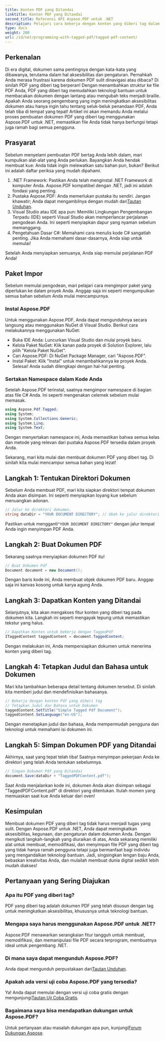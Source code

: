 ```yaml
---
title: Konten PDF yang Ditandai
linktitle: Konten PDF yang Ditandai
second_title: Referensi API Aspose.PDF untuk .NET
description: Pelajari cara bekerja dengan konten yang diberi tag dalam dokumen PDF dengan Aspose.PDF untuk .NET. Panduan langkah demi langkah untuk menggunakan tag.
type: docs
weight: 200
url: /id/net/programming-with-tagged-pdf/tagged-pdf-content/
---
```

## Perkenalan

Di era digital, dokumen sama pentingnya dengan kata-kata yang dibawanya, terutama dalam hal aksesibilitas dan pengaturan. Pernahkah Anda merasa frustrasi karena dokumen PDF sulit dinavigasi atau dibaca? Di sinilah PDF yang diberi tag berperan! Dengan menambahkan struktur ke file PDF Anda, PDF yang diberi tag memudahkan teknologi bantuan untuk membacakan dokumen dengan lantang atau mengubah teks menjadi braille. Apakah Anda seorang pengembang yang ingin meningkatkan aksesibilitas dokumen atau hanya ingin tahu tentang seluk-beluk penandaan PDF, Anda telah tiba di tempat yang tepat! Artikel ini akan memandu Anda melalui proses pembuatan dokumen PDF yang diberi tag menggunakan Aspose.PDF untuk .NET, memastikan file Anda tidak hanya berfungsi tetapi juga ramah bagi semua pengguna.

## Prasyarat

Sebelum menyelami pembuatan PDF bertag Anda lebih dalam, mari kumpulkan alat-alat yang Anda perlukan. Bayangkan Anda hendak membuat kue: Anda tidak ingin melewatkan satu bahan pun, bukan? Berikut ini adalah daftar periksa yang mudah dipahami.

1. .NET Framework: Pastikan Anda telah menginstal .NET Framework di komputer Anda. Aspose.PDF kompatibel dengan .NET, jadi ini adalah fondasi yang penting.
2.  Pustaka Aspose.PDF: Anda memerlukan pustaka itu sendiri. Jangan khawatir; Anda dapat mengambilnya dengan mudah dari[Tautan Unduhan](https://releases.aspose.com/pdf/net/).
3. Visual Studio atau IDE apa pun: Memiliki Lingkungan Pengembangan Terpadu (IDE) seperti Visual Studio akan memperlancar perjalanan pengodean Anda. Ini seperti menyiapkan dapur yang nyaman sebelum memanggang.
4. Pengetahuan Dasar C#: Memahami cara menulis kode C# sangatlah penting. Jika Anda memahami dasar-dasarnya, Anda siap untuk memulai!

Setelah Anda menyiapkan semuanya, Anda siap memulai perjalanan PDF Anda!

## Paket Impor

Sebelum memulai pengodean, mari pelajari cara mengimpor paket yang diperlukan ke dalam proyek Anda. Anggap saja ini seperti mengumpulkan semua bahan sebelum Anda mulai mencampurnya.

### Instal Aspose.PDF

Untuk menggunakan Aspose.PDF, Anda dapat mengunduhnya secara langsung atau menggunakan NuGet di Visual Studio. Berikut cara melakukannya menggunakan NuGet:

- Buka IDE Anda: Luncurkan Visual Studio dan mulai proyek baru.
- Kelola Paket NuGet: Klik kanan pada proyek di Solution Explorer, lalu pilih "Kelola Paket NuGet".
- Cari Aspose.PDF: Di NuGet Package Manager, cari "Aspose.PDF".
- Instal Paket: Klik "Instal" untuk menambahkannya ke proyek Anda. Selesai! Anda sudah dilengkapi dengan hal-hal penting.

### Sertakan Namespace dalam Kode Anda

Setelah Aspose.PDF terinstal, saatnya mengimpor namespace di bagian atas file C# Anda. Ini seperti mengenakan celemek sebelum mulai memasak.

```csharp
using Aspose.Pdf.Tagged;
using System;
using System.Collections.Generic;
using System.Linq;
using System.Text;
```

Dengan menyertakan namespace ini, Anda memastikan bahwa semua kelas dan metode yang relevan dari pustaka Aspose.PDF tersedia dalam proyek Anda.

Sekarang, mari kita mulai dan membuat dokumen PDF yang diberi tag. Di sinilah kita mulai mencampur semua bahan yang lezat!

## Langkah 1: Tentukan Direktori Dokumen

Sebelum Anda membuat PDF, mari kita siapkan direktori tempat dokumen Anda akan disimpan. Ini seperti menyiapkan loyang kue sebelum menuangkan adonan.

```csharp
// Jalur ke direktori dokumen.
string dataDir = "YOUR DOCUMENT DIRECTORY"; // Ubah ke jalur direktori Anda
```

 Pastikan untuk mengganti`"YOUR DOCUMENT DIRECTORY"` dengan jalur tempat Anda ingin menyimpan PDF Anda. 

## Langkah 2: Buat Dokumen PDF

Sekarang saatnya menyiapkan dokumen PDF itu! 

```csharp
// Buat Dokumen Pdf
Document document = new Document();
```

Dengan baris kode ini, Anda membuat objek dokumen PDF baru. Anggap saja ini kanvas kosong untuk karya agung Anda.

## Langkah 3: Dapatkan Konten yang Ditandai

Selanjutnya, kita akan mengakses fitur konten yang diberi tag pada dokumen kita. Langkah ini seperti mengayak tepung untuk memastikan tekstur yang halus.

```csharp
// Dapatkan Konten untuk bekerja dengan TaggedPdf
ITaggedContent taggedContent = document.TaggedContent;
```

Dengan melakukan ini, Anda mempersiapkan dokumen untuk menerima konten yang diberi tag.

## Langkah 4: Tetapkan Judul dan Bahasa untuk Dokumen

Mari kita tambahkan beberapa detail tentang dokumen tersebut. Di sinilah kita memberi judul dan mendefinisikan bahasanya. 

```csharp
// Bekerja dengan konten Pdf yang diberi tag
// Tetapkan Judul dan Bahasa untuk Dokumen
taggedContent.SetTitle("Simple Tagged Pdf Document");
taggedContent.SetLanguage("en-US");
```

Dengan menetapkan judul dan bahasa, Anda mempermudah pengguna dan teknologi untuk memahami isi dokumen ini.

## Langkah 5: Simpan Dokumen PDF yang Ditandai

Akhirnya, saat yang tepat telah tiba! Saatnya menyimpan pekerjaan Anda ke direktori yang telah Anda tentukan sebelumnya.

```csharp
// Simpan Dokumen Pdf yang Ditandai
document.Save(dataDir + "TaggedPDFContent.pdf");
```

Saat Anda menjalankan kode ini, dokumen Anda akan disimpan sebagai "TaggedPDFContent.pdf" di direktori yang ditentukan. Itulah momen yang memuaskan saat kue Anda keluar dari oven!

## Kesimpulan

Membuat dokumen PDF yang diberi tag tidak harus menjadi tugas yang sulit. Dengan Aspose.PDF untuk .NET, Anda dapat meningkatkan aksesibilitas, kegunaan, dan pengaturan dalam dokumen Anda. Dengan mengikuti langkah-langkah yang diuraikan di atas, Anda sekarang memiliki alat untuk membuat, memodifikasi, dan menyimpan file PDF yang diberi tag yang tidak hanya ramah pengguna tetapi juga bermanfaat bagi individu yang mengandalkan teknologi bantuan. Jadi, singsingkan lengan baju Anda, bebaskan kreativitas Anda, dan mulailah membuat dunia digital sedikit lebih mudah diakses!

## Pertanyaan yang Sering Diajukan

### Apa itu PDF yang diberi tag?
PDF yang diberi tag adalah dokumen PDF yang telah disusun dengan tag untuk meningkatkan aksesibilitas, khususnya untuk teknologi bantuan.

### Mengapa saya harus menggunakan Aspose.PDF untuk .NET?
Aspose.PDF menawarkan serangkaian fitur tangguh untuk membuat, memodifikasi, dan memanipulasi file PDF secara terprogram, membuatnya ideal untuk pengembang .NET.

### Di mana saya dapat mengunduh Aspose.PDF?
 Anda dapat mengunduh perpustakaan dari[Tautan Unduhan](https://releases.aspose.com/pdf/net/).

### Apakah ada versi uji coba Aspose.PDF yang tersedia?
 Ya! Anda dapat memulai dengan versi uji coba gratis dengan mengunjungi[Tautan Uji Coba Gratis](https://releases.aspose.com/).

### Bagaimana saya bisa mendapatkan dukungan untuk Aspose.PDF?
 Untuk pertanyaan atau masalah dukungan apa pun, kunjungi[Forum Dukungan Aspose](https://forum.aspose.com/c/pdf/10).